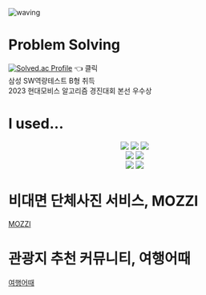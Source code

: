![waving](https://capsule-render.vercel.app/api?type=waving&height=200&text=RookMG&fontAlign=80&fontAlignY=40&color=gradient)
<br>
# Problem Solving
[![Solved.ac Profile](http://mazassumnida.wtf/api/v2/generate_badge?boj=tngks1995)](https://solved.ac/tngks1995/)
👈 클릭
<br>
삼성 SW역량테스트 B형 취득
<br>
2023 현대모비스 알고리즘 경진대회 본선 우수상
<br>

# I used...
<div align='center'>
<img src="https://img.shields.io/badge/JAVA-007396?style=for-the-badge&logo=Java&logoColor=white">
<img src="https://img.shields.io/badge/JavaScript-F7DF1E?style=for-the-badge&logo=JavaScript&logoColor=white">
<img src="https://img.shields.io/badge/Spring-6DB33F?style=for-the-badge&logo=Spring&logoColor=white">
<br>
<img src="https://img.shields.io/badge/HTML5-E34F26?style=for-the-badge&logo=HTML5&logoColor=white">
<img src="https://img.shields.io/badge/CSS3-1572B6?style=for-the-badge&logo=CSS3&logoColor=white">
<br>
<img src="https://img.shields.io/badge/MySQL-4479A1?style=for-the-badge&logo=MySQL&logoColor=white">
<img src="https://img.shields.io/badge/Vue.js-4FC08D?style=for-the-badge&logo=vuedotjs&logoColor=white">
</div>

# 비대면 단체사진 서비스, MOZZI
[MOZZI](https://github.com/TeamGarlic/Mozzi)

# 관광지 추천 커뮤니티, 여행어때
[여행어때](https://github.com/RookMG/EnjoyTrip)
